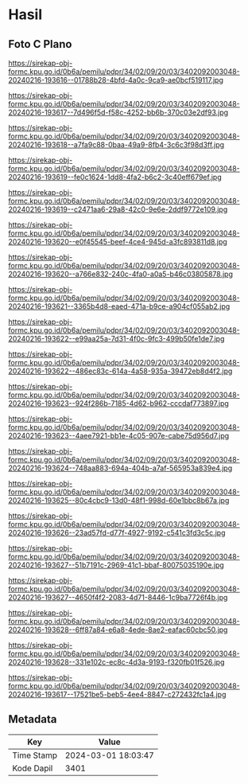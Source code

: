 # Hasil

## Foto C Plano

https://sirekap-obj-formc.kpu.go.id/0b6a/pemilu/pdpr/34/02/09/20/03/3402092003048-20240216-193616--01788b28-4bfd-4a0c-9ca9-ae0bcf519117.jpg

https://sirekap-obj-formc.kpu.go.id/0b6a/pemilu/pdpr/34/02/09/20/03/3402092003048-20240216-193617--7d496f5d-f58c-4252-bb6b-370c03e2df93.jpg

https://sirekap-obj-formc.kpu.go.id/0b6a/pemilu/pdpr/34/02/09/20/03/3402092003048-20240216-193618--a7fa9c88-0baa-49a9-8fb4-3c6c3f98d3ff.jpg

https://sirekap-obj-formc.kpu.go.id/0b6a/pemilu/pdpr/34/02/09/20/03/3402092003048-20240216-193619--fe0c1624-1dd8-4fa2-b6c2-3c40eff679ef.jpg

https://sirekap-obj-formc.kpu.go.id/0b6a/pemilu/pdpr/34/02/09/20/03/3402092003048-20240216-193619--c2471aa6-29a8-42c0-9e6e-2ddf9772e109.jpg

https://sirekap-obj-formc.kpu.go.id/0b6a/pemilu/pdpr/34/02/09/20/03/3402092003048-20240216-193620--e0f45545-beef-4ce4-945d-a3fc893811d8.jpg

https://sirekap-obj-formc.kpu.go.id/0b6a/pemilu/pdpr/34/02/09/20/03/3402092003048-20240216-193620--a766e832-240c-4fa0-a0a5-b46c03805878.jpg

https://sirekap-obj-formc.kpu.go.id/0b6a/pemilu/pdpr/34/02/09/20/03/3402092003048-20240216-193621--3365b4d8-eaed-471a-b9ce-a904cf055ab2.jpg

https://sirekap-obj-formc.kpu.go.id/0b6a/pemilu/pdpr/34/02/09/20/03/3402092003048-20240216-193622--e99aa25a-7d31-4f0c-9fc3-499b50fe1de7.jpg

https://sirekap-obj-formc.kpu.go.id/0b6a/pemilu/pdpr/34/02/09/20/03/3402092003048-20240216-193622--486ec83c-614a-4a58-935a-39472eb8d4f2.jpg

https://sirekap-obj-formc.kpu.go.id/0b6a/pemilu/pdpr/34/02/09/20/03/3402092003048-20240216-193623--924f286b-7185-4d62-b962-cccdaf773897.jpg

https://sirekap-obj-formc.kpu.go.id/0b6a/pemilu/pdpr/34/02/09/20/03/3402092003048-20240216-193623--4aee7921-bb1e-4c05-907e-cabe75d956d7.jpg

https://sirekap-obj-formc.kpu.go.id/0b6a/pemilu/pdpr/34/02/09/20/03/3402092003048-20240216-193624--748aa883-694a-404b-a7af-565953a839e4.jpg

https://sirekap-obj-formc.kpu.go.id/0b6a/pemilu/pdpr/34/02/09/20/03/3402092003048-20240216-193625--80c4cbc9-13d0-48f1-998d-60e1bbc8b67a.jpg

https://sirekap-obj-formc.kpu.go.id/0b6a/pemilu/pdpr/34/02/09/20/03/3402092003048-20240216-193626--23ad57fd-d77f-4927-9192-c541c3fd3c5c.jpg

https://sirekap-obj-formc.kpu.go.id/0b6a/pemilu/pdpr/34/02/09/20/03/3402092003048-20240216-193627--51b7191c-2969-41c1-bbaf-80075035190e.jpg

https://sirekap-obj-formc.kpu.go.id/0b6a/pemilu/pdpr/34/02/09/20/03/3402092003048-20240216-193627--4650f4f2-2083-4d71-8446-1c9ba7726f4b.jpg

https://sirekap-obj-formc.kpu.go.id/0b6a/pemilu/pdpr/34/02/09/20/03/3402092003048-20240216-193628--6ff87a84-e6a8-4ede-8ae2-eafac60cbc50.jpg

https://sirekap-obj-formc.kpu.go.id/0b6a/pemilu/pdpr/34/02/09/20/03/3402092003048-20240216-193628--331e102c-ec8c-4d3a-9193-f320fb01f526.jpg

https://sirekap-obj-formc.kpu.go.id/0b6a/pemilu/pdpr/34/02/09/20/03/3402092003048-20240216-193617--17521be5-beb5-4ee4-8847-c272432fc1a4.jpg


## Metadata

| Key        | Value               |
| ---------- | ------------------- |
| Time Stamp | 2024-03-01 18:03:47 |
| Kode Dapil | 3401                |



